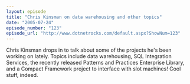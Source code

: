 ```yaml
---
layout: episode
title: "Chris Kinsman on data warehousing and other topics"
date: "2005-07-24"
episode_number: "123"
episode_url: "http://www.dotnetrocks.com/default.aspx?ShowNum=123"
---
```


Chris Kinsman drops in to talk about some of the projects he's been working on lately. Topics include data warehousing, SQL Integration Services, the recently released Patterns and Practices Enterprise Library, and a Compact Framework project to interface with slot machines! Cool stuff, indeed.
